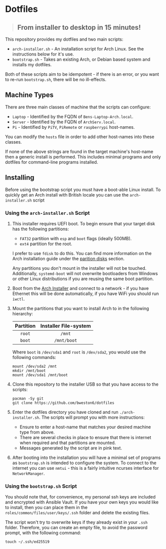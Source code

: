 # Dotfiles
> ## From installer to desktop in 15 minutes!

This repository provides my dotfiles and two main scripts:

* `arch-installer.sh` - An installation script for Arch Linux. See the instructions below for it's use.
* `bootstrap.sh` - Takes an existing Arch, or Debian based system and installs my dotfiles.
	
Both of these scripts aim to be idempotent - if there is an error, or you want to re-run `bootstrap.sh`, there will be no ill-effects.

## Machine Types
There are three main classes of machine that the scripts can configure:

* `Laptop` - Identified by the FQDN of `Bens-Laptop-Arch.local`.
* `Server` - Identified by the FQDN of `ArchServ.local`.
* `Pi` - Identified by `PiTV`, `PiRemote` or `raspberrypi` host-names.

You can modify the `hosts` file in order to add other host-names into these classes.

If none of the above strings are found in the target machine's host-name then a generic install is performed. This includes minimal programs and only dotfiles for command-line programs installed. 

## Installing
Before using the bootstrap script you must have a boot-able Linux install. To quickly get an Arch install with British locale you can use the `arch-installer.sh` script

### Using the `arch-installer.sh` Script

1. This installer requires UEFI boot. To begin ensure that your target disk has the following partitions:
	* `FAT32` partition with `esp` and `boot` flags (ideally 500MB).
	* `ext4` partition for the root.
	
	I prefer to use `fdisk` to do this. You can find more information on the Arch installation guide under the [parition disks](https://wiki.archlinux.org/title/installation_guide#Partition_the_disks) section.

	Any partitions you don't mount in the installer will not be touched. Additionally, `systemd-boot` will not overwrite bootloaders from Windows or other Linux distributions if you are reusing the same boot partition.
1. Boot from the [Arch Installer](https://archlinux.org/download/) and connect to a network - if you have Ethernet this will be done automatically, if you have WiFi you should run `iwctl`.
1. Mount the partitions that you want to install Arch to in the following hierarchy:

	| Partition | Installer File-system |
	| :-: | :-: |
	| `root` | `/mnt` |
	| `boot` | `/mnt/boot` |
	
	Where `boot` is `/dev/sda1` and `root` is `/dev/sda2`, you would use the following commands:
	
	```
	mount /dev/sda2 /mnt
	mkdir /mnt/boot
	mount /dev/sda1 /mnt/boot
	```
1. Clone this repository to the installer USB so that you have access to the scripts:
	
	```
	pacman -Sy git
	git clone https://github.com/bweston6/dotfiles
	```
	
1. Enter the dotfiles directory you have cloned and run `./arch-installer.sh`. The scripts will prompt you with more instructions:
	
	* Ensure to enter a host-name that matches your desired machine type from above.
	* There are several checks in place to ensure that there is internet when required and that partitions are mounted. 
	* Messages generated by the script are in pink text.
	
1. After booting into the installation you will have a minimal set of programs as `bootstrap.sh` is intended to configure the system. To connect to the internet you can use `nmtui` - this is a fairly intuitive ncurses interface for `NetworkManager`.
	
### Using the `bootstrap.sh` Script
You should note that, for convenience, my personal ssh keys are included and encrypted with Ansible Vault. If you have your own keys you would like to install, then you can place them in the `roles/common/files/user/keys/.ssh` folder and delete the existing files.

The script won't try to overwrite keys if they already exist in your `.ssh` folder. Therefore, you can create an empty file, to avoid the password prompt, with the following command:

```
touch ~/.ssh/ed25519
```